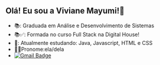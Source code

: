 ## Olá! Eu sou a Viviane Mayumi!🌸

- 📚: Graduada em Análise e Desenvolvimento de Sistemas 
- 📚✅: Formada no curso Full Stack na Digital House!
- 🌱: Atualmente estudando: Java, Javascript, HTML e CSS
- 👩‍💻Pronome:ela/dela
- [![Gmail Badge](https://img.shields.io/badge/-vmogusko@gmail.com-c14438?style=flat-square&logo=Gmail&logoColor=white&link=mailto:vmogusko@gmail.com)](mailto:vmogusko@gmail.com)
